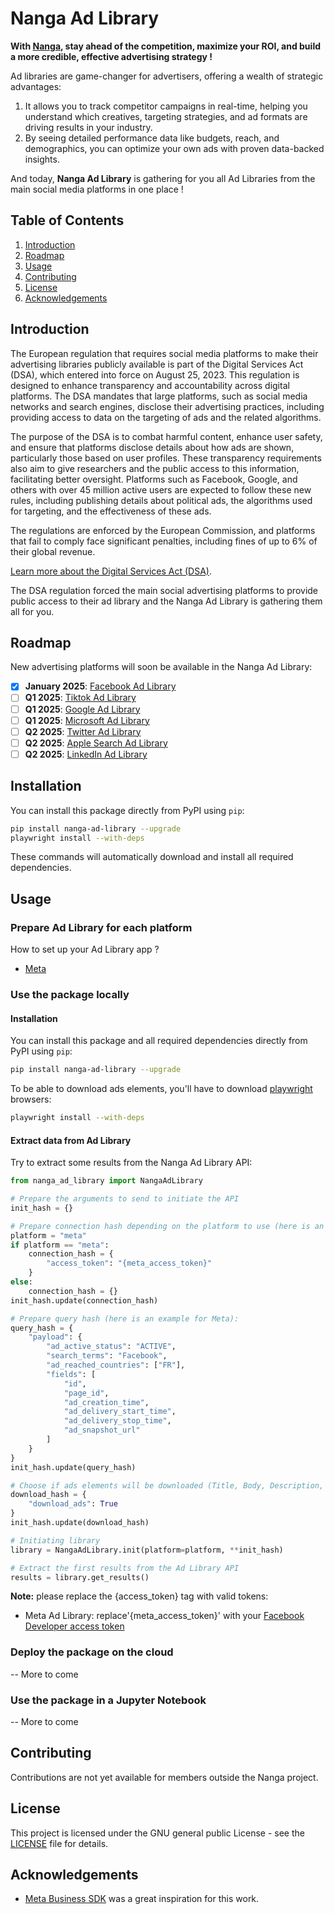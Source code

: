 # Nanga Ad Library

__With [Nanga](https://app.nanga.tech/), stay ahead of the competition, maximize your ROI, and build a more credible, effective advertising 
strategy !__

Ad libraries are game-changer for advertisers, offering a wealth of strategic advantages:  
1) It allows you to track competitor campaigns in real-time, helping you understand which creatives, targeting 
strategies, and ad formats are driving results in your industry.  
2) By seeing detailed performance data like budgets, reach, and demographics, you can optimize your own ads with 
proven data-backed insights.

And today, __Nanga Ad Library__ is gathering for you all Ad Libraries from the main social media platforms in 
one place !


## Table of Contents

1. [Introduction](#introduction)
2. [Roadmap](#roadmap)
3. [Usage](#usage)
4. [Contributing](#contributing)
5. [License](#license)
6. [Acknowledgements](#acknowledgements)

## Introduction

The European regulation that requires social media platforms to make their advertising libraries publicly available is 
part of the Digital Services Act (DSA), which entered into force on August 25, 2023. This regulation is designed to 
enhance transparency and accountability across digital platforms. The DSA mandates that large platforms, such as social
media networks and search engines, disclose their advertising practices, including providing access to data on the
targeting of ads and the related algorithms.

The purpose of the DSA is to combat harmful content, enhance user safety, and ensure that platforms disclose details
about how ads are shown, particularly those based on user profiles. These transparency requirements also aim to give
researchers and the public access to this information, facilitating better oversight. Platforms such as Facebook, 
Google, and others with over 45 million active users are expected to follow these new rules, including publishing 
details about political ads, the algorithms used for targeting, and the effectiveness of these ads.

The regulations are enforced by the European Commission, and platforms that fail to comply face significant penalties,
including fines of up to 6% of their global revenue.

[Learn more about the Digital Services Act (DSA)](https://eur-lex.europa.eu/legal-content/EN/TXT/?uri=CELEX%3A32022R2065).

The DSA regulation forced the main social advertising platforms to provide public access to their ad library and the 
Nanga Ad Library is gathering them all for you.

## Roadmap

New advertising platforms will soon be available in the Nanga Ad Library:
- [X] __January 2025__: [Facebook Ad Library](https://www.facebook.com/ads/library)
- [ ] __Q1 2025__: [Tiktok Ad Library](https://library.tiktok.com/ads)
- [ ] __Q1 2025__: [Google Ad Library](https://adstransparency.google.com)
- [ ] __Q1 2025__: [Microsoft Ad Library](https://adlibrary.ads.microsoft.com)
- [ ] __Q2 2025__: [Twitter Ad Library](https://ads.twitter.com/ads-repository)
- [ ] __Q2 2025__: [Apple Search Ad Library](https://adrepository.apple.com)
- [ ] __Q2 2025__: [LinkedIn Ad Library](https://www.linkedin.com/ad-library/home)

## Installation

You can install this package directly from PyPI using `pip`:
```bash
pip install nanga-ad-library --upgrade
playwright install --with-deps
```

These commands will automatically download and install all required dependencies.

## Usage

### Prepare Ad Library for each platform

How to set up your Ad Library app ?
- [Meta](https://www.facebook.com/ads/library/api/)

### Use the package locally

#### Installation

You can install this package and all required dependencies directly from PyPI using `pip`:
```bash
pip install nanga-ad-library --upgrade
```

To be able to download ads elements, you'll have to download [playwright](https://playwright.dev/python/) browsers:
```bash
playwright install --with-deps
```

#### Extract data from Ad Library

Try to extract some results from the Nanga Ad Library API:
```python
from nanga_ad_library import NangaAdLibrary

# Prepare the arguments to send to initiate the API
init_hash = {}

# Prepare connection hash depending on the platform to use (here is an example for Meta):
platform = "meta"
if platform == "meta":
    connection_hash = {
        "access_token": "{meta_access_token}"
    }
else:
    connection_hash = {}
init_hash.update(connection_hash)

# Prepare query hash (here is an example for Meta):
query_hash = {
    "payload": {
        "ad_active_status": "ACTIVE",
        "search_terms": "Facebook",
        "ad_reached_countries": ["FR"],
        "fields": [
            "id",
            "page_id",
            "ad_creation_time",
            "ad_delivery_start_time",
            "ad_delivery_stop_time",
            "ad_snapshot_url"
        ]
    }
}
init_hash.update(query_hash)

# Choose if ads elements will be downloaded (Title, Body, Description, Image or Video, Call to action)
download_hash = {
    "download_ads": True
}
init_hash.update(download_hash)

# Initiating library
library = NangaAdLibrary.init(platform=platform, **init_hash)

# Extract the first results from the Ad Library API
results = library.get_results()
```
__Note:__ please replace the {access_token} tag with valid tokens:
- Meta Ad Library: replace'{meta_access_token}' with your [Facebook Developer access token](https://developers.facebook.com/tools/accesstoken/)

### Deploy the package on the cloud
-- More to come

### Use the package in a Jupyter Notebook
-- More to come

## Contributing

Contributions are not yet available for members outside the Nanga project.

## License

This project is licensed under the GNU general public License - see the [LICENSE](https://github.com/Spark-Data-Team/nanga-ad-library/blob/main/LICENSE) file for details.

## Acknowledgements

- [Meta Business SDK](https://github.com/facebook/facebook-python-business-sdk) was a great inspiration for this work. 
